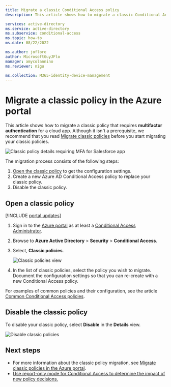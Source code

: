 ```yaml
---
title: Migrate a classic Conditional Access policy 
description: This article shows how to migrate a classic Conditional Access policy in the Azure portal.

services: active-directory
ms.service: active-directory
ms.subservice: conditional-access
ms.topic: how-to
ms.date: 08/22/2022

ms.author: joflore
author: MicrosoftGuyJFlo
manager: amycolannino
ms.reviewer: nigu

ms.collection: M365-identity-device-management
---
```

# Migrate a classic policy in the Azure portal

This article shows how to migrate a classic policy that requires **multifactor authentication** for a cloud app. Although it isn't a prerequisite, we recommend that you read [Migrate classic policies](policy-migration.md) before you start migrating your classic policies.

![Classic policy details requiring MFA for Salesforce app](./media/policy-migration/33.png)

The migration process consists of the following steps:

1. [Open the classic policy](#open-a-classic-policy) to get the configuration settings.
1. Create a new Azure AD Conditional Access policy to replace your classic policy. 
1. Disable the classic policy.

## Open a classic policy

[!INCLUDE [portal updates](~/articles/active-directory/includes/portal-update.md)]

1. Sign in to the [Azure portal](https://portal.azure.com) as at least a [Conditional Access Administrator](../roles/permissions-reference.md#conditional-access-administrator).

1. Browse to **Azure Active Directory** > **Security** > **Conditional Access**.

1. Select, **Classic policies**.

   ![Classic policies view](./media/policy-migration-mfa/12.png)

1. In the list of classic policies, select the policy you wish to migrate. Document the configuration settings so that you can re-create with a new Conditional Access policy.

For examples of common policies and their configuration, see the article [Common Conditional Access policies](concept-conditional-access-policy-common.md).

## Disable the classic policy

To disable your classic policy, select **Disable** in the **Details** view.

![Disable classic policies](./media/policy-migration-mfa/14.png)

## Next steps

- For more information about the classic policy migration, see [Migrate classic policies in the Azure portal](policy-migration.md).
- [Use report-only mode for Conditional Access to determine the impact of new policy decisions.](concept-conditional-access-report-only.md)
